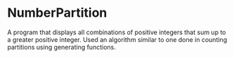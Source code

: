 # NumberPartition
A program that displays all combinations of positive integers that sum up to a greater positive integer. Used an algorithm similar to one done in counting partitions using generating functions.
